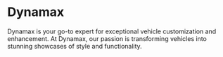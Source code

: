 # Dynamax
Dynamax is your go-to expert for exceptional vehicle customization and enhancement. At Dynamax, our passion is transforming vehicles into stunning showcases of style and functionality.
